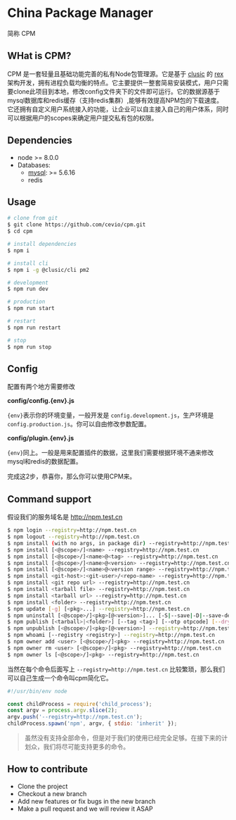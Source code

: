 # China Package Manager

简称 CPM

## WHat is CPM?

CPM 是一套轻量且基础功能完善的私有Node包管理源。它是基于 [clusic](https://github.com/clusic) 的 [rex](https://github.com/clusic/rex) 架构开发，拥有进程负载均衡的特点。它主要提供一整套简易安装模式，用户只需要clone此项目到本地，修改config文件夹下的文件即可运行。它的数据源基于mysql数据库和redis缓存（支持redis集群）,能够有效提高NPM包的下载速度。它还拥有自定义用户系统接入的功能，让企业可以自主接入自己的用户体系，同时可以根据用户的scopes来确定用户提交私有包的权限。

## Dependencies

- node >= 8.0.0
- Databases:
  - [mysql](https://dev.mysql.com/downloads/): >= 5.6.16
  - redis

## Usage

```bash
# clone from git
$ git clone https://github.com/cevio/cpm.git
$ cd cpm

# install dependencies
$ npm i

# install cli
$ npm i -g @clusic/cli pm2

# development
$ npm run dev

# production
$ npm run start

# restart
$ npm run restart

# stop
$ npm run stop
```

## Config

配置有两个地方需要修改

**config/config.{env}.js**

`{env}`表示你的环境变量，一般开发是 `config.development.js`，生产环境是`config.production.js`。你可以自由修改参数配置。

**config/plugin.{env}.js**

`{env}`同上。一般是用来配置插件的数据，这里我们需要根据环境不通来修改mysql和redis的数据配置。

完成这2步，恭喜你，那么你可以使用CPM来。

## Command support

假设我们的服务域名是 http://npm.test.cn

```bash
$ npm login --registry=http://npm.test.cn
$ npm logout --registry=http://npm.test.cn
$ npm install (with no args, in package dir) --registry=http://npm.test.cn
$ npm install [<@scope>/]<name> --registry=http://npm.test.cn
$ npm install [<@scope>/]<name>@<tag> --registry=http://npm.test.cn
$ npm install [<@scope>/]<name>@<version> --registry=http://npm.test.cn
$ npm install [<@scope>/]<name>@<version range> --registry=http://npm.test.cn
$ npm install <git-host>:<git-user>/<repo-name> --registry=http://npm.test.cn
$ npm install <git repo url> --registry=http://npm.test.cn
$ npm install <tarball file> --registry=http://npm.test.cn
$ npm install <tarball url> --registry=http://npm.test.cn
$ npm install <folder> --registry=http://npm.test.cn
$ npm update [-g] [<pkg>...] --registry=http://npm.test.cn
$ npm uninstall [<@scope>/]<pkg>[@<version>]... [-S|--save|-D|--save-dev|-O|--save-optional|--no-save] --registry=http://npm.test.cn
$ npm publish [<tarball>|<folder>] [--tag <tag>] [--otp otpcode] [--dry-run] --registry=http://npm.test.cn
$ npm unpublish [<@scope>/]<pkg>[@<version>] --registry=http://npm.test.cn
$ npm whoami [--registry <registry>] --registry=http://npm.test.cn
$ npm owner add <user> [<@scope>/]<pkg> --registry=http://npm.test.cn
$ npm owner rm <user> [<@scope>/]<pkg> --registry=http://npm.test.cn
$ npm owner ls [<@scope>/]<pkg> --registry=http://npm.test.cn
```

当然在每个命令后面写上 `--registry=http://npm.test.cn` 比较繁琐，那么我们可以自己生成一个命令叫cpm简化它。

```javascript
#!/usr/bin/env node

const childProcess = require('child_process');
const argv = process.argv.slice(2);
argv.push('--registry=http://npm.test.cn');
childProcess.spawn('npm', argv, { stdio: 'inherit' });
```

> 虽然没有支持全部命令，但是对于我们的使用已经完全足够。在接下来的计划众，我们将尽可能支持更多的命令。

## How to contribute

- Clone the project
- Checkout a new branch
- Add new features or fix bugs in the new branch
- Make a pull request and we will review it ASAP
